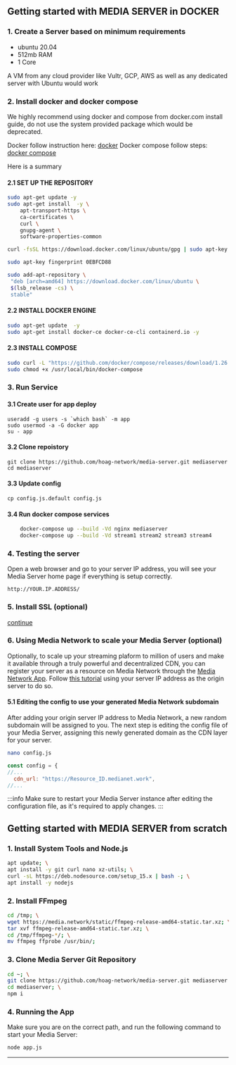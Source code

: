 ## Getting started with MEDIA SERVER in DOCKER

### 1. Create a Server based on minimum requirements 
 * ubuntu 20.04
 * 512mb RAM
 * 1 Core

A VM from any cloud provider like Vultr, GCP, AWS as well as any dedicated server with Ubuntu would work

### 2. Install docker and docker compose

We highly recommend using docker and compose from docker.com install guide, do not use the system provided package
which would be deprecated.

Docker follow instruction here: [docker](https://docs.docker.com/install/)
Docker compose follow steps: [docker compose](https://docs.docker.com/compose/install/)

Here is a summary

#### 2.1 SET UP THE REPOSITORY
```bash
sudo apt-get update -y
sudo apt-get install  -y \
    apt-transport-https \
    ca-certificates \
    curl \
    gnupg-agent \
    software-properties-common
```

```bash
curl -fsSL https://download.docker.com/linux/ubuntu/gpg | sudo apt-key add -
```
```bash
sudo apt-key fingerprint 0EBFCD88
```

```bash
sudo add-apt-repository \
 "deb [arch=amd64] https://download.docker.com/linux/ubuntu \
 $(lsb_release -cs) \
 stable"
```

#### 2.2 INSTALL DOCKER ENGINE

```bash
sudo apt-get update  -y
sudo apt-get install docker-ce docker-ce-cli containerd.io -y
```

#### 2.3 INSTALL COMPOSE
```bash
sudo curl -L "https://github.com/docker/compose/releases/download/1.26.2/docker-compose-$(uname -s)-$(uname -m)" -o /usr/local/bin/docker-compose
sudo chmod +x /usr/local/bin/docker-compose
```

### 3. Run Service

#### 3.1 Create user for app deploy
	useradd -g users -s `which bash` -m app
	sudo usermod -a -G docker app
	su - app

#### 3.2 Clone repoistory
	git clone https://github.com/hoag-network/media-server.git mediaserver
	cd mediaserver

#### 3.3 Update config
    cp config.js.default config.js

#### 3.4 Run docker compose services

```bash
	docker-compose up --build -Vd nginx mediaserver
	docker-compose up --build -Vd stream1 stream2 stream3 stream4
```

### 4. Testing the server

Open a web browser and go to your server IP address, you will see your Media Server home page if everything is setup correctly.
```
http://YOUR.IP.ADDRESS/
```

### 5. Install SSL (optional)
[continue]()


### 6. Using Media Network to scale your Media Server (optional)

Optionally, to scale up your streaming plaform to million of users and make it available through a truly powerful and decentralized CDN, you can register your server as a resource on Media Network through the [Media Network App](https://app.media.network). Follow [this tutorial](https://docs.media.network/app-setup) using your server IP address as the origin server to do so.

#### 5.1 Editing the config to use your generated Media Network subdomain

After adding your origin server IP address to Media Network, a new random subdomain will be assigned to you. The next step is editing the config file of your Media Server, assigning this newly generated domain as the CDN layer for your server.

```bash
nano config.js
```

```js title="mediaserver/config.js"
const config = {
//...
  cdn_url: "https://Resource_ID.medianet.work",
//...
```

:::info
Make sure to restart your Media Server instance after editing the configuration file, as it's required to apply changes.
:::

## Getting started with MEDIA SERVER from scratch

### 1. Install System Tools and Node.js
```bash
apt update; \
apt install -y git curl nano xz-utils; \
curl -sL https://deb.nodesource.com/setup_15.x | bash -; \
apt install -y nodejs
```

### 2. Install FFmpeg
```bash
cd /tmp; \
wget https://media.network/static/ffmpeg-release-amd64-static.tar.xz; \
tar xvf ffmpeg-release-amd64-static.tar.xz; \
cd /tmp/ffmpeg-*/; \
mv ffmpeg ffprobe /usr/bin/;
```

### 3. Clone Media Server Git Repository
```bash
cd ~; \
git clone https://github.com/hoag-network/media-server.git mediaserver ; \
cd mediaserver; \
npm i
```

### 4. Running the App

Make sure you are on the correct path, and run the following command to start your Media Server:

```bash
node app.js
```

---
